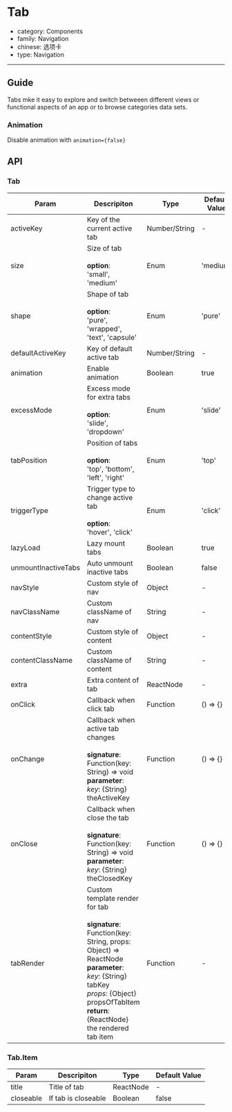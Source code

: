 # Tab

-   category: Components
-   family: Navigation
-   chinese: 选项卡
-   type: Navigation

---

## Guide

Tabs mke it easy to explore and switch betweeen different views or functional aspects of an app or to browse categories data sets.

### Animation

Disable animation with `animation={false}`

## API

### Tab

| Param | Descripiton  | Type  | Default Value |
| ------------------- | ------------------------------------------------------------------------------------------------------------------------------------------------------------------------------------------------------------------- | ------------- | -------- |
| activeKey           | Key of the current active tab | Number/String | -        |
| size                | Size of tab<br><br>**option**:<br>'small', 'medium'                                                                                                                                                                             | Enum          | 'medium' |
| shape               | Shape of tab<br><br>**option**:<br>'pure', 'wrapped', 'text', 'capsule'                                                                                                                                                        | Enum          | 'pure'   |
| defaultActiveKey    | Key of default active tab  | Number/String | -        |
| animation           | Enable animation | Boolean       | true     |
| excessMode          | Excess mode for extra tabs <br><br>**option**:<br>'slide', 'dropdown'                                                                                                                                                                  | Enum          | 'slide'  |
| tabPosition         | Position of tabs<br><br>**option**:<br>'top', 'bottom', 'left', 'right'                                                                                                                                    | Enum          | 'top'    |
| triggerType         | Trigger type to change active tab<br><br>**option**:<br>'hover', 'click'                                                                                                                                                                      | Enum          | 'click'  |
| lazyLoad            | Lazy mount tabs | Boolean       | true     |
| unmountInactiveTabs | Auto unmount inactive tabs | Boolean       | false    |
| navStyle            | Custom style of nav  | Object        | -        |
| navClassName        | Custom className of nav | String        | -        |
| contentStyle        | Custom style of content | Object        | -        |
| contentClassName    | Custom className of content | String        | -        |
| extra               | Extra content of tab | ReactNode     | -        |
| onClick             | Callback when click tab | Function      | () => {} |
| onChange            | Callback when active tab changes<br><br>**signature**:<br>Function(key: String) => void<br>**parameter**:<br>_key_: {String} theActiveKey   | Function      | () => {} |
| onClose             | Callback when close the tab<br><br>**signature**:<br>Function(key: String) => void<br>**parameter**:<br>_key_: {String} theClosedKey  | Function      | () => {} |
| tabRender           | Custom template render for tab <br><br>**signature**:<br>Function(key: String, props: Object) => ReactNode<br>**parameter**:<br>_key_: {String} tabKey <br>_props_: {Object} propsOfTabItem <br>**return**:<br>{ReactNode} the rendered tab item<br> | Function      | -        |

### Tab.Item

| Param | Descripiton  | Type  | Default Value |
| --------- | ---------- | --------- | ----- |
| title     | Title of tab   | ReactNode | -     |
| closeable | If tab is closeable | Boolean   | false |
